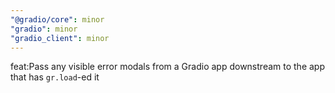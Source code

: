 ```yaml
---
"@gradio/core": minor
"gradio": minor
"gradio_client": minor
---
```


feat:Pass any visible error modals from a Gradio app downstream to the app that has `gr.load`-ed it
